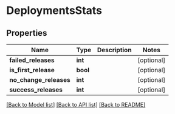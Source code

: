 # DeploymentsStats

## Properties
Name | Type | Description | Notes
------------ | ------------- | ------------- | -------------
**failed_releases** | **int** |  | [optional] 
**is_first_release** | **bool** |  | [optional] 
**no_change_releases** | **int** |  | [optional] 
**success_releases** | **int** |  | [optional] 

[[Back to Model list]](../README.md#documentation-for-models) [[Back to API list]](../README.md#documentation-for-api-endpoints) [[Back to README]](../README.md)


